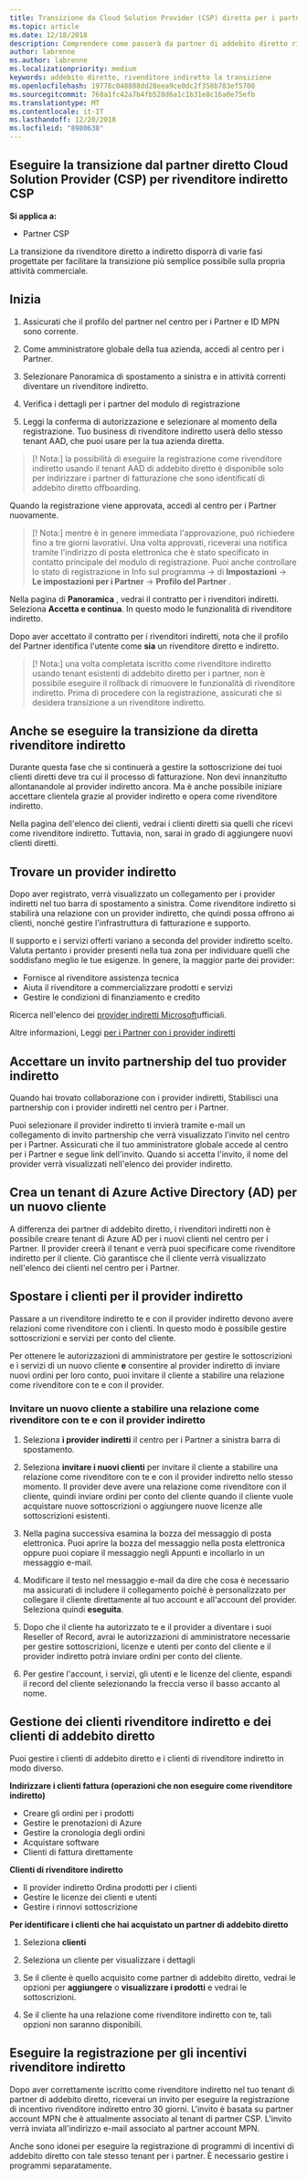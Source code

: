 ```yaml
---
title: Transizione da Cloud Solution Provider (CSP) diretta per i partner rivenditore indiretto CSP | Centro per i partner
ms.topic: article
ms.date: 12/18/2018
description: Comprendere come passerà da partner di addebito diretto rivenditore indiretto
author: labrenne
ms.author: labrenne
ms.localizationpriority: medium
keywords: addebito diretto, rivenditore indiretto la transizione
ms.openlocfilehash: 19778c048808dd28eea9ce0dc2f358b783ef5700
ms.sourcegitcommit: 768a1fc42a7b4fb528d6a1c1b31e8c16a0e75efb
ms.translationtype: MT
ms.contentlocale: it-IT
ms.lasthandoff: 12/20/2018
ms.locfileid: "8980638"
---
```

## <a name="transition-from-cloud-solution-provider-csp-direct-partner-to-csp-indirect-reseller"></a>Eseguire la transizione dal partner diretto Cloud Solution Provider (CSP) per rivenditore indiretto CSP 

**Si applica a:**
 - Partner CSP

La transizione da rivenditore diretto a indiretto disporrà di varie fasi progettate per facilitare la transizione più semplice possibile sulla propria attività commerciale. 

## <a name="get-started"></a>Inizia

1. Assicurati che il profilo del partner nel centro per i Partner e ID MPN sono corrente.

2. Come amministratore globale della tua azienda, accedi al centro per i Partner.

3. Selezionare Panoramica di spostamento a sinistra e in attività correnti diventare un rivenditore indiretto.

4. Verifica i dettagli per i partner del modulo di registrazione

5. Leggi la conferma di autorizzazione e selezionare al momento della registrazione. Tuo business di rivenditore indiretto userà dello stesso tenant AAD, che puoi usare per la tua azienda diretta.

>[! Nota:] la possibilità di eseguire la registrazione come rivenditore indiretto usando il tenant AAD di addebito diretto è disponibile solo per indirizzare i partner di fatturazione che sono identificati di addebito diretto offboarding. 


Quando la registrazione viene approvata, accedi al centro per i Partner nuovamente.

>[! Nota:] mentre è in genere immediata l'approvazione, può richiedere fino a tre giorni lavorativi. Una volta approvati, riceverai una notifica tramite l'indirizzo di posta elettronica che è stato specificato in contatto principale del modulo di registrazione. Puoi anche controllare lo stato di registrazione in Info sul programma → di **Impostazioni** → **Le impostazioni per i Partner** → **Profilo del Partner** . 

Nella pagina di **Panoramica** , vedrai il contratto per i rivenditori indiretti. Seleziona **Accetta e continua**. In questo modo le funzionalità di rivenditore indiretto.

Dopo aver accettato il contratto per i rivenditori indiretti, nota che il profilo del Partner identifica l'utente come **sia** un rivenditore diretto e indiretto.

>[! Nota:] una volta completata iscritto come rivenditore indiretto usando tenant esistenti di addebito diretto per i partner, non è possibile eseguire il rollback di rimuovere le funzionalità di rivenditore indiretto. Prima di procedere con la registrazione, assicurati che si desidera transizione a un rivenditore indiretto.

## <a name="while-you-transition-from-direct-to-indirect-reseller"></a>Anche se eseguire la transizione da diretta rivenditore indiretto

Durante questa fase che si continuerà a gestire la sottoscrizione dei tuoi clienti diretti deve tra cui il processo di fatturazione. Non devi innanzitutto allontanandole al provider indiretto ancora. Ma è anche possibile iniziare accettare clientela grazie al provider indiretto e opera come rivenditore indiretto.

Nella pagina dell'elenco dei clienti, vedrai i clienti diretti sia quelli che ricevi come rivenditore indiretto. Tuttavia, non, sarai in grado di aggiungere nuovi clienti diretti.

## <a name="find-an-indirect-provider"></a>Trovare un provider indiretto

Dopo aver registrato, verrà visualizzato un collegamento per i provider indiretti nel tuo barra di spostamento a sinistra. Come rivenditore indiretto si stabilirà una relazione con un provider indiretto, che quindi possa offrono ai clienti, nonché gestire l'infrastruttura di fatturazione e supporto.

Il supporto e i servizi offerti variano a seconda del provider indiretto scelto. Valuta pertanto i provider presenti nella tua zona per individuare quelli che soddisfano meglio le tue esigenze. In genere, la maggior parte dei provider: 

- Fornisce al rivenditore assistenza tecnica
- Aiuta il rivenditore a commercializzare prodotti e servizi 
- Gestire le condizioni di finanziamento e credito 

Ricerca nell'elenco dei [provider indiretti Microsoft](https://partnercenter.microsoft.com/partner/find-a-provider)ufficiali.

Altre informazioni, Leggi [per i Partner con i provider indiretti](indirect-reseller-tasks-in-partner-center)

## <a name="accept-a-partnership-invitation-from-your-indirect-provider"></a>Accettare un invito partnership del tuo provider indiretto

Quando hai trovato collaborazione con i provider indiretti, Stabilisci una partnership con i provider indiretti nel centro per i Partner.

Puoi selezionare il provider indiretto ti invierà tramite e-mail un collegamento di invito partnership che verrà visualizzato l'invito nel centro per i Partner. Assicurati che il tuo amministratore globale accede al centro per i Partner e segue link dell'invito. Quando si accetta l'invito, il nome del provider verrà visualizzati nell'elenco dei provider indiretto.

## <a name="create-an-azure-active-directory-ad-tenant-for-a-new-customer"></a>Crea un tenant di Azure Active Directory (AD) per un nuovo cliente

A differenza dei partner di addebito diretto, i rivenditori indiretti non è possibile creare tenant di Azure AD per i nuovi clienti nel centro per i Partner. Il provider creerà il tenant e verrà puoi specificare come rivenditore indiretto per il cliente. Ciò garantisce che il cliente verrà visualizzato nell'elenco dei clienti nel centro per i Partner.

## <a name="move-your-customers-to-your-indirect-provider"></a>Spostare i clienti per il provider indiretto

Passare a un rivenditore indiretto te e con il provider indiretto devono avere relazioni come rivenditore con i clienti. In questo modo è possibile gestire sottoscrizioni e servizi per conto del cliente. 

Per ottenere le autorizzazioni di amministratore per gestire le sottoscrizioni e i servizi di un nuovo cliente **e** consentire al provider indiretto di inviare nuovi ordini per loro conto, puoi invitare il cliente a stabilire una relazione come rivenditore con te e con il provider. 

### <a name="invite-a-customer-to-establish-a-reseller-relationship-with-you-and-with-your-indirect-provider-at-the-same-time"></a>Invitare un nuovo cliente a stabilire una relazione come rivenditore con te e con il provider indiretto

1. Seleziona **i provider indiretti** il centro per i Partner a sinistra barra di spostamento.

2. Seleziona **invitare i nuovi clienti** per invitare il cliente a stabilire una relazione come rivenditore con te e con il provider indiretto nello stesso momento. Il provider deve avere una relazione come rivenditore con il cliente, quindi inviare ordini per conto del cliente quando il cliente vuole acquistare nuove sottoscrizioni o aggiungere nuove licenze alle sottoscrizioni esistenti.

3. Nella pagina successiva esamina la bozza del messaggio di posta elettronica. Puoi aprire la bozza del messaggio nella posta elettronica oppure puoi copiare il messaggio negli Appunti e incollarlo in un messaggio e-mail. 

4. Modificare il testo nel messaggio e-mail da dire che cosa è necessario ma assicurati di includere il collegamento poiché è personalizzato per collegare il cliente direttamente al tuo account e all'account del provider. Seleziona quindi **eseguita**.  

5. Dopo che il cliente ha autorizzato te e il provider a diventare i suoi Reseller of Record, avrai le autorizzazioni di amministratore necessarie per gestire sottoscrizioni, licenze e utenti per conto del cliente e il provider indiretto potrà inviare ordini per conto del cliente.

6. Per gestire l'account, i servizi, gli utenti e le licenze del cliente, espandi il record del cliente selezionando la freccia verso il basso accanto al nome.

## <a name="managing-your-direct-bill-customers-and-your-indirect-reseller-customers"></a>Gestione dei clienti rivenditore indiretto e dei clienti di addebito diretto

Puoi gestire i clienti di addebito diretto e i clienti di rivenditore indiretto in modo diverso. 

**Indirizzare i clienti fattura (operazioni che non eseguire come rivenditore indiretto)**

- Creare gli ordini per i prodotti
- Gestire le prenotazioni di Azure
- Gestire la cronologia degli ordini
- Acquistare software
- Clienti di fattura direttamente

**Clienti di rivenditore indiretto**

- Il provider indiretto Ordina prodotti per i clienti
- Gestire le licenze dei clienti e utenti
- Gestire i rinnovi sottoscrizione

**Per identificare i clienti che hai acquistato un partner di addebito diretto**

1. Seleziona **clienti**

2. Seleziona un cliente per visualizzare i dettagli

3. Se il cliente è quello acquisito come partner di addebito diretto, vedrai le opzioni per **aggiungere** o **visualizzare i prodotti** e vedrai le sottoscrizioni.

4. Se il cliente ha una relazione come rivenditore indiretto con te, tali opzioni non saranno disponibili.

## <a name="enroll-for-indirect-reseller-incentives"></a>Eseguire la registrazione per gli incentivi rivenditore indiretto 

Dopo aver correttamente iscritto come rivenditore indiretto nel tuo tenant di partner di addebito diretto, riceverai un invito per eseguire la registrazione di incentivo rivenditore indiretto entro 30 giorni. L'invito è basata su partner account MPN che è attualmente associato al tenant di partner CSP. L'invito verrà inviata all'indirizzo e-mail associato al partner account MPN. 

Anche sono idonei per eseguire la registrazione di programmi di incentivi di addebito diretto con tale stesso tenant per i partner. È necessario gestire i programmi separatamente.
